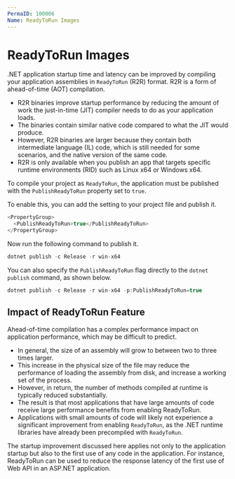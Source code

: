 ```yaml
---
PermaID: 100006
Name: ReadyToRun Images
---
```


# ReadyToRun Images

.NET application startup time and latency can be improved by compiling your application assemblies in `ReadyToRun` (R2R) format. R2R is a form of ahead-of-time (AOT) compilation.

 - R2R binaries improve startup performance by reducing the amount of work the just-in-time (JIT) compiler needs to do as your application loads. 
 - The binaries contain similar native code compared to what the JIT would produce. 
 - However, R2R binaries are larger because they contain both intermediate language (IL) code, which is still needed for some scenarios, and the native version of the same code. 
 - R2R is only available when you publish an app that targets specific runtime environments (RID) such as Linux x64 or Windows x64.

To compile your project as `ReadyToRun`, the application must be published with the `PublishReadyToRun` property set to `true`.

To enable this, you can add the <PublishReadyToRun> setting to your project file and publish it.

```csharp
<PropertyGroup>
  <PublishReadyToRun>true</PublishReadyToRun>
</PropertyGroup>
```

Now run the following command to publish it.

```csharp
dotnet publish -c Release -r win-x64
```

You can also specify the `PublishReadyToRun` flag directly to the `dotnet publish` command, as shown below.

```csharp
dotnet publish -c Release -r win-x64 -p:PublishReadyToRun=true
```

## Impact of ReadyToRun Feature

Ahead-of-time compilation has a complex performance impact on application performance, which may be difficult to predict. 

 - In general, the size of an assembly will grow to between two to three times larger. 
 - This increase in the physical size of the file may reduce the performance of loading the assembly from disk, and increase a working set of the process. 
 - However, in return, the number of methods compiled at runtime is typically reduced substantially. 
 - The result is that most applications that have large amounts of code receive large performance benefits from enabling ReadyToRun. 
 - Applications with small amounts of code will likely not experience a significant improvement from enabling `ReadyToRun`, as the .NET runtime libraries have already been precompiled with `ReadyToRun`.

The startup improvement discussed here applies not only to the application startup but also to the first use of any code in the application. For instance, ReadyToRun can be used to reduce the response latency of the first use of Web API in an ASP.NET application.
